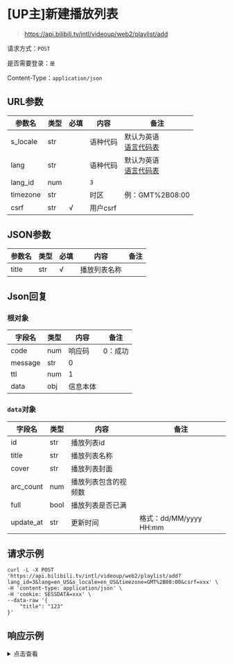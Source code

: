 # [UP主]新建播放列表

> https://api.bilibili.tv/intl/videoup/web2/playlist/add

请求方式：`POST`

是否需要登录：`是`

Content-Type：`application/json`

## URL参数

| 参数名      | 类型  | 必填  | 内容     | 备注                                |
|----------|-----|-----|--------|-----------------------------------|
| s_locale | str |     | 语种代码   | 默认为英语<br/>[语言代码表](../language.md) |
| lang     | str |     | 语种代码   | 默认为英语<br/>[语言代码表](../language.md) |
| lang_id  | num |     | `3`    |                                   |
| timezone | str |     | 时区     | 例：GMT%2B08:00                     |
| csrf     | str | √   | 用户csrf |                                   |

## JSON参数

| 参数名   | 类型  | 必填  | 内容     | 备注  |
|-------|-----|-----|--------|-----|
| title | str | √   | 播放列表名称 |     |

## Json回复

### 根对象

| 字段名     | 类型  | 内容   | 备注   |
|---------|-----|------|------|
| code    | num | 响应码  | 0：成功 |
| message | str | 0    |      |
| ttl     | num | 1    |      |
| data    | obj | 信息本体 |      |

### `data`对象

| 字段名       | 类型   | 内容         | 备注                   |
|-----------|------|------------|----------------------|
| id        | str  | 播放列表id     |                      |
| title     | str  | 播放列表名称     |                      |
| cover     | str  | 播放列表封面     |                      |
| arc_count | num  | 播放列表包含的视频数 |                      |
| full      | bool | 播放列表是否已满   |                      |
| update_at | str  | 更新时间       | 格式：dd/MM/yyyy  HH:mm |

## 请求示例

```shell
curl -L -X POST 'https://api.bilibili.tv/intl/videoup/web2/playlist/add?lang_id=3&lang=en_US&s_locale=en_US&timezone=GMT%2B08:00&csrf=xxx' \
-H 'content-type: application/json' \
-H 'cookie: SESSDATA=xxx' \
--data-raw '{
    "title": "123"
}'
```

## 响应示例

<details>
<summary>点击查看</summary>

```json
{
    "code": 0,
    "message": "0",
    "ttl": 1,
    "data": {
        "id": "6891",
        "title": "123",
        "cover": "",
        "arc_count": 0,
        "full": false,
        "update_at": "28/09/2022  16:30"
    }
}
```
</details>